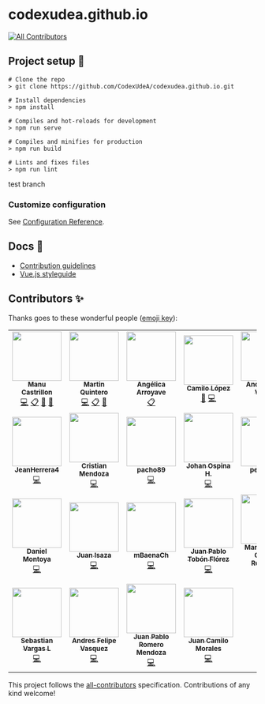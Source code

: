 # codexudea.github.io
<!-- ALL-CONTRIBUTORS-BADGE:START - Do not remove or modify this section -->
[![All Contributors](https://img.shields.io/badge/all_contributors-25-orange.svg?style=flat-square)](#contributors-)
<!-- ALL-CONTRIBUTORS-BADGE:END -->

## Project setup :wrench:
```
# Clone the repo
> git clone https://github.com/CodexUdeA/codexudea.github.io.git

# Install dependencies
> npm install

# Compiles and hot-reloads for development
> npm run serve
 
# Compiles and minifies for production
> npm run build

# Lints and fixes files
> npm run lint
```

test branch

### Customize configuration
See [Configuration Reference](https://cli.vuejs.org/config/).

## Docs :open_file_folder:

- [Contribution guidelines](https://github.com/CodexUdeA/website/blob/master/CONTRIBUTING.md)
- [Vue.js styleguide](https://v3.vuejs.org/guide/introduction.html)

## Contributors ✨

Thanks goes to these wonderful people ([emoji key](https://allcontributors.org/docs/en/emoji-key)):
<!-- ALL-CONTRIBUTORS-LIST:START - Do not remove or modify this section -->
<!-- prettier-ignore-start -->
<!-- markdownlint-disable -->
<table>
  <tr>
    <td align="center"><a href="http://www.manucastrillonm.co"><img src="https://avatars2.githubusercontent.com/u/10585946?v=4?s=100" width="100px;" alt=""/><br /><sub><b>Manu Castrillon</b></sub></a><br /><a href="https://github.com/CodexUdeA/codexudea.github.io/commits?author=ManuCastrillonM" title="Code">💻</a> <a href="#eventOrganizing-ManuCastrillonM" title="Event Organizing">📋</a> <a href="https://github.com/CodexUdeA/codexudea.github.io/commits?author=ManuCastrillonM" title="Documentation">📖</a> <a href="#talk-ManuCastrillonM" title="Talks">📢</a></td>
    <td align="center"><a href="https://github.com/MartinEliasQ"><img src="https://avatars0.githubusercontent.com/u/10585976?v=4?s=100" width="100px;" alt=""/><br /><sub><b>Martin Quintero</b></sub></a><br /><a href="https://github.com/CodexUdeA/codexudea.github.io/commits?author=MartinEliasQ" title="Code">💻</a> <a href="#eventOrganizing-MartinEliasQ" title="Event Organizing">📋</a> <a href="#talk-MartinEliasQ" title="Talks">📢</a></td>
    <td align="center"><a href="https://github.com/am9805"><img src="https://avatars3.githubusercontent.com/u/19578435?v=4?s=100" width="100px;" alt=""/><br /><sub><b>Angélica Arroyave</b></sub></a><br /><a href="#eventOrganizing-am9805" title="Event Organizing">📋</a></td>
    <td align="center"><a href="http://camilo.io"><img src="https://avatars2.githubusercontent.com/u/6959849?v=4?s=100" width="100px;" alt=""/><br /><sub><b>Camilo López</b></sub></a><br /><a href="#design-camilocls" title="Design">🎨</a> <a href="https://github.com/CodexUdeA/codexudea.github.io/commits?author=camilocls" title="Code">💻</a></td>
    <td align="center"><a href="https://github.com/andrespinov"><img src="https://avatars3.githubusercontent.com/u/23267995?v=4?s=100" width="100px;" alt=""/><br /><sub><b>Andrés Pino Vallejo</b></sub></a><br /><a href="https://github.com/CodexUdeA/codexudea.github.io/commits?author=andrespinov" title="Code">💻</a> <a href="#talk-andrespinov" title="Talks">📢</a></td>
    <td align="center"><a href="https://github.com/andresisazaa"><img src="https://avatars2.githubusercontent.com/u/39561802?v=4?s=100" width="100px;" alt=""/><br /><sub><b>Andrés Isaza</b></sub></a><br /><a href="https://github.com/CodexUdeA/codexudea.github.io/commits?author=andresisazaa" title="Code">💻</a></td>
    <td align="center"><a href="https://github.com/PilarArroyave"><img src="https://avatars0.githubusercontent.com/u/30705652?v=4?s=100" width="100px;" alt=""/><br /><sub><b>Pilar</b></sub></a><br /><a href="https://github.com/CodexUdeA/codexudea.github.io/commits?author=PilarArroyave" title="Code">💻</a></td>
  </tr>
  <tr>
    <td align="center"><a href="https://github.com/JeanHerrera4"><img src="https://avatars1.githubusercontent.com/u/22826034?v=4?s=100" width="100px;" alt=""/><br /><sub><b>JeanHerrera4</b></sub></a><br /><a href="https://github.com/CodexUdeA/codexudea.github.io/commits?author=JeanHerrera4" title="Code">💻</a></td>
    <td align="center"><a href="https://github.com/Cristian-BFMV"><img src="https://avatars1.githubusercontent.com/u/44276663?v=4?s=100" width="100px;" alt=""/><br /><sub><b>Cristian Mendoza</b></sub></a><br /><a href="https://github.com/CodexUdeA/codexudea.github.io/commits?author=Cristian-BFMV" title="Code">💻</a></td>
    <td align="center"><a href="https://github.com/pacho89"><img src="https://avatars1.githubusercontent.com/u/20865074?v=4?s=100" width="100px;" alt=""/><br /><sub><b>pacho89</b></sub></a><br /><a href="https://github.com/CodexUdeA/codexudea.github.io/commits?author=pacho89" title="Code">💻</a></td>
    <td align="center"><a href="https://github.com/joh95"><img src="https://avatars0.githubusercontent.com/u/38740217?v=4?s=100" width="100px;" alt=""/><br /><sub><b>Johan Ospina H.</b></sub></a><br /><a href="https://github.com/CodexUdeA/codexudea.github.io/commits?author=joh95" title="Code">💻</a></td>
    <td align="center"><a href="https://github.com/pedrog31"><img src="https://avatars0.githubusercontent.com/u/17430053?v=4?s=100" width="100px;" alt=""/><br /><sub><b>pedrog31</b></sub></a><br /><a href="https://github.com/CodexUdeA/codexudea.github.io/commits?author=pedrog31" title="Code">💻</a></td>
    <td align="center"><a href="https://twitter.com/Santiago_b9826"><img src="https://avatars2.githubusercontent.com/u/23266642?v=4?s=100" width="100px;" alt=""/><br /><sub><b>Santiago Bedoya</b></sub></a><br /><a href="https://github.com/CodexUdeA/codexudea.github.io/commits?author=santiago-b9826" title="Code">💻</a></td>
    <td align="center"><a href="https://github.com/veluaru"><img src="https://avatars2.githubusercontent.com/u/42279901?v=4?s=100" width="100px;" alt=""/><br /><sub><b>veluaru</b></sub></a><br /><a href="https://github.com/CodexUdeA/codexudea.github.io/commits?author=veluaru" title="Code">💻</a></td>
  </tr>
  <tr>
    <td align="center"><a href="https://github.com/cdanmontoya"><img src="https://avatars3.githubusercontent.com/u/27966260?v=4?s=100" width="100px;" alt=""/><br /><sub><b>Daniel Montoya</b></sub></a><br /><a href="https://github.com/CodexUdeA/codexudea.github.io/commits?author=cdanmontoya" title="Code">💻</a></td>
    <td align="center"><a href="https://github.com/jdiegoisaza"><img src="https://avatars2.githubusercontent.com/u/39199649?v=4?s=100" width="100px;" alt=""/><br /><sub><b>Juan Isaza</b></sub></a><br /><a href="https://github.com/CodexUdeA/codexudea.github.io/commits?author=jdiegoisaza" title="Code">💻</a></td>
    <td align="center"><a href="https://github.com/mBaenaCh"><img src="https://avatars1.githubusercontent.com/u/44103204?v=4?s=100" width="100px;" alt=""/><br /><sub><b>mBaenaCh</b></sub></a><br /><a href="https://github.com/CodexUdeA/codexudea.github.io/commits?author=mBaenaCh" title="Code">💻</a></td>
    <td align="center"><a href="https://github.com/tobon96"><img src="https://avatars2.githubusercontent.com/u/17577509?v=4?s=100" width="100px;" alt=""/><br /><sub><b>Juan Pablo Tobón Flórez</b></sub></a><br /><a href="https://github.com/CodexUdeA/codexudea.github.io/commits?author=tobon96" title="Code">💻</a></td>
    <td align="center"><a href="http://www.camigomez.me/"><img src="https://avatars2.githubusercontent.com/u/16061815?v=4?s=100" width="100px;" alt=""/><br /><sub><b>Maria Camila Gomez Restrepo</b></sub></a><br /><a href="https://github.com/CodexUdeA/codexudea.github.io/commits?author=camigomezr" title="Code">💻</a> <a href="#talk-camigomezr" title="Talks">📢</a></td>
    <td align="center"><a href="https://github.com/gio96"><img src="https://avatars2.githubusercontent.com/u/22892513?v=4?s=100" width="100px;" alt=""/><br /><sub><b>gio96</b></sub></a><br /><a href="https://github.com/CodexUdeA/codexudea.github.io/commits?author=gio96" title="Code">💻</a></td>
    <td align="center"><a href="https://github.com/yoinergomez"><img src="https://avatars1.githubusercontent.com/u/14276026?v=4?s=100" width="100px;" alt=""/><br /><sub><b>Yoiner Gómez</b></sub></a><br /><a href="https://github.com/CodexUdeA/codexudea.github.io/commits?author=yoinergomez" title="Code">💻</a></td>
  </tr>
  <tr>
    <td align="center"><a href="https://github.com/svargaslondono"><img src="https://avatars.githubusercontent.com/u/14265560?v=4?s=100" width="100px;" alt=""/><br /><sub><b>Sebastian Vargas L</b></sub></a><br /><a href="https://github.com/CodexUdeA/codexudea.github.io/commits?author=svargaslondono" title="Code">💻</a></td>
    <td align="center"><a href="https://www.anvargear.co/"><img src="https://avatars.githubusercontent.com/u/2204207?v=4?s=100" width="100px;" alt=""/><br /><sub><b>Andres Felipe Vasquez</b></sub></a><br /><a href="https://github.com/CodexUdeA/codexudea.github.io/commits?author=VasquezLab" title="Code">💻</a></td>
    <td align="center"><a href="https://github.com/Addin"><img src="https://avatars.githubusercontent.com/u/6179522?v=4?s=100" width="100px;" alt=""/><br /><sub><b>Juan Pablo Romero Mendoza</b></sub></a><br /><a href="https://github.com/CodexUdeA/codexudea.github.io/commits?author=Addin" title="Code">💻</a></td>
    <td align="center"><a href="https://twitter.com/moralesbang"><img src="https://avatars.githubusercontent.com/u/22043902?v=4?s=100" width="100px;" alt=""/><br /><sub><b>Juan Camilo Morales</b></sub></a><br /><a href="https://github.com/CodexUdeA/codexudea.github.io/commits?author=moralesbang" title="Code">💻</a></td>
  </tr>
</table>

<!-- markdownlint-restore -->
<!-- prettier-ignore-end -->

<!-- ALL-CONTRIBUTORS-LIST:END -->
This project follows the [all-contributors](https://github.com/all-contributors/all-contributors) specification. Contributions of any kind welcome!